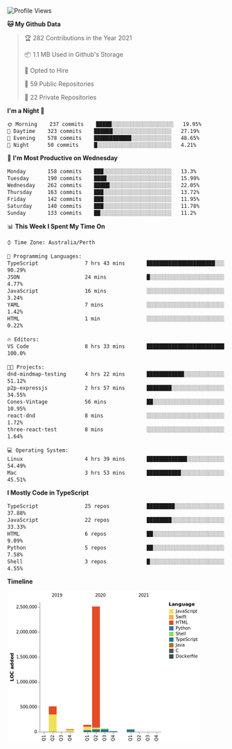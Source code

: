 <!--START_SECTION:waka-->
![Profile Views](http://img.shields.io/badge/Profile%20Views-0-blue)

**🐱 My Github Data** 

> 🏆 282 Contributions in the Year 2021
 > 
> 📦 1.1 MB Used in Github's Storage 
 > 
> 💼 Opted to Hire
 > 
> 📜 59 Public Repositories 
 > 
> 🔑 22 Private Repositories  
 > 
**I'm a Night 🦉** 

```text
🌞 Morning    237 commits    █████░░░░░░░░░░░░░░░░░░░░   19.95% 
🌆 Daytime    323 commits    ██████░░░░░░░░░░░░░░░░░░░   27.19% 
🌃 Evening    578 commits    ████████████░░░░░░░░░░░░░   48.65% 
🌙 Night      50 commits     █░░░░░░░░░░░░░░░░░░░░░░░░   4.21%

```
📅 **I'm Most Productive on Wednesday** 

```text
Monday       158 commits    ███░░░░░░░░░░░░░░░░░░░░░░   13.3% 
Tuesday      190 commits    ████░░░░░░░░░░░░░░░░░░░░░   15.99% 
Wednesday    262 commits    █████░░░░░░░░░░░░░░░░░░░░   22.05% 
Thursday     163 commits    ███░░░░░░░░░░░░░░░░░░░░░░   13.72% 
Friday       142 commits    ███░░░░░░░░░░░░░░░░░░░░░░   11.95% 
Saturday     140 commits    ███░░░░░░░░░░░░░░░░░░░░░░   11.78% 
Sunday       133 commits    ██░░░░░░░░░░░░░░░░░░░░░░░   11.2%

```


📊 **This Week I Spent My Time On** 

```text
⌚︎ Time Zone: Australia/Perth

💬 Programming Languages: 
TypeScript               7 hrs 43 mins       ██████████████████████░░░   90.29% 
JSON                     24 mins             █░░░░░░░░░░░░░░░░░░░░░░░░   4.77% 
JavaScript               16 mins             ░░░░░░░░░░░░░░░░░░░░░░░░░   3.24% 
YAML                     7 mins              ░░░░░░░░░░░░░░░░░░░░░░░░░   1.42% 
HTML                     1 min               ░░░░░░░░░░░░░░░░░░░░░░░░░   0.22%

🔥 Editors: 
VS Code                  8 hrs 33 mins       █████████████████████████   100.0%

🐱‍💻 Projects: 
dnd-mindmap-testing      4 hrs 22 mins       ████████████░░░░░░░░░░░░░   51.12% 
p2p-expressjs            2 hrs 57 mins       ████████░░░░░░░░░░░░░░░░░   34.55% 
Cones-Vintage            56 mins             ██░░░░░░░░░░░░░░░░░░░░░░░   10.95% 
react-dnd                8 mins              ░░░░░░░░░░░░░░░░░░░░░░░░░   1.72% 
three-react-test         8 mins              ░░░░░░░░░░░░░░░░░░░░░░░░░   1.64%

💻 Operating System: 
Linux                    4 hrs 39 mins       █████████████░░░░░░░░░░░░   54.49% 
Mac                      3 hrs 53 mins       ███████████░░░░░░░░░░░░░░   45.51%

```

**I Mostly Code in TypeScript** 

```text
TypeScript               25 repos            █████████░░░░░░░░░░░░░░░░   37.88% 
JavaScript               22 repos            ████████░░░░░░░░░░░░░░░░░   33.33% 
HTML                     6 repos             ██░░░░░░░░░░░░░░░░░░░░░░░   9.09% 
Python                   5 repos             ██░░░░░░░░░░░░░░░░░░░░░░░   7.58% 
Shell                    3 repos             █░░░░░░░░░░░░░░░░░░░░░░░░   4.55%

```


**Timeline**

![Chart not found](https://raw.githubusercontent.com/NWylynko/NWylynko/main/charts/bar_graph.png) 


<!--END_SECTION:waka-->
